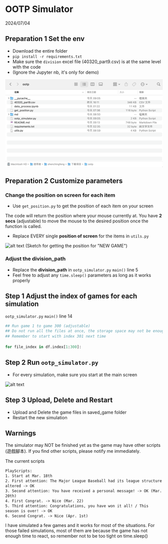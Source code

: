 # OOTP Simulator
2024/07/04

## Preparation 1 Set the env
- Download the entire folder
- `pip install -r requirements.txt`
- Make sure the `division` excel file (40320_part9.csv) is at the same level with the code
- (Ignore the Jupyter nb, it's only for demo)

![alt text](<md/截圖 2024-07-05 09.14.17.png>)

## Preparation 2 Customize parameters

### Change the position on screen for each item

- Use `get_position.py` to get the position of each item on your screen

The code will return the position where your mouse currently at. You have **2 secs** (adjustable) to move the mouse to the desired position once the function is called.

- Replace EVERY single **position of screen** for the items in `utils.py`

![alt text](<md/截圖 2024-07-05 08.49.49.png>)
(Sketch for getting the position for "NEW GAME")

### Adjust the division_path
- Replace the **division_path** in `ootp_simulator.py` `main()` line 5
- Feel free to adjust any `time.sleep()` parameters as long as it works properly

## Step 1 Adjust the index of games for each simulation

`ootp_simulator.py` `main()` line 14
```python
## Run game 1 to game 300 (adjustable)
## Do not run all the files at once, the storage space may not be enough
## Remember to start with index 301 next time

for file_index in df.index[1:300]:
```

## Step 2 Run `ootp_simulator.py`

- For every simulation, make sure you start at the main screen

![alt text](<md/截圖 2024-07-05 09.23.54.png>)

## Step 3 Upload, Delete and Restart

- Upload and Delete the game files in saved_game folder
- Restart the new simulation

## Warnings
The simulator may NOT be finished yet as the game may have other scripts (遊戲腳本). If you find other scripts, please notify me immediately.

The current scripts

```
PlayScripts:
1. Start at Mar. 18th
2. First attention: The Major League Baseball had its league structure altered -> OK 
3. Second attention: You have received a personal message! -> OK (Mar. 20th)
4. First Congrat. -> Nice (Mar. 22)
5. Third attention: Congratulations, you have won it all! / This season is over! -> OK 
6. Second Congrat. -> Nice (Apr. 1st)
````

I have simulated a few games and it works for most of the situations. For those failed simulations, most of them are because the game has not enough time to react, so remember not to be too tight on time.sleep()